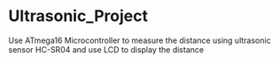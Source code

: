 # Ultrasonic_Project
Use ATmega16 Microcontroller to measure the distance using ultrasonic sensor HC-SR04 and use LCD to display the distance 
